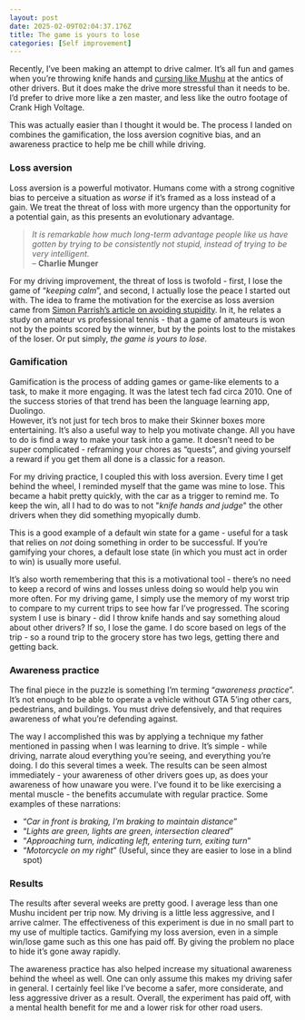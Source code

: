 ```yaml
---
layout: post
date: 2025-02-09T02:04:37.176Z
title: The game is yours to lose
categories: [Self improvement]
---
```


Recently, I’ve been making an attempt to drive calmer. It’s all fun and games when you’re throwing knife hands and [cursing like Mushu](https://www.youtube.com/watch?v=Pnw_9PIkyGE) at the antics of other drivers. But it does make the drive more stressful than it needs to be. I’d prefer to drive more like a zen master, and less like the outro footage of Crank High Voltage.

This was actually easier than I thought it would be. The process I landed on combines the gamification, the loss aversion cognitive bias, and an awareness practice to help me be chill while driving.

### Loss aversion

Loss aversion is a powerful motivator. Humans come with a strong cognitive bias to perceive a situation as _worse_ if it’s framed as a loss instead of a gain. We treat the threat of loss with more urgency than the opportunity for a potential gain, as this presents an evolutionary advantage.

> _It is remarkable how much long-term advantage people like us have gotten by trying to be consistently not stupid, instead of trying to be very intelligent._  
> – **Charlie Munger**

For my driving improvement, the threat of loss is twofold - first, I lose the game of “_keeping calm_”, and second, I actually lose the peace I started out with. The idea to frame the motivation for the exercise as loss aversion came from [Simon Parrish’s article on avoiding stupidity](https://fs.blog/avoiding-stupidity/). In it, he relates a study on amateur vs professional tennis - that a game of amateurs is won not by the points scored by the winner, but by the points lost to the mistakes of the loser. Or put simply, _the game is yours to lose_.

### Gamification

Gamification is the process of adding games or game-like elements to a task, to make it more engaging. It was the latest tech fad circa 2010. One of the success stories of that trend has been the language learning app, Duolingo.  
However, it’s not just for tech bros to make their Skinner boxes more entertaining. It’s also a useful way to help you motivate change. All you have to do is find a way to make your task into a game. It doesn’t need to be super complicated - reframing your chores as “quests”, and giving yourself a reward if you get them all done is a classic for a reason.

For my driving practice, I coupled this with loss aversion. Every time I get behind the wheel, I reminded myself that the game was mine to lose. This became a habit pretty quickly, with the car as a trigger to remind me. To keep the win, all I had to do was to not "_knife hands and judge_" the other drivers when they did something myopically dumb.

This is a good example of a default win state for a game - useful for a task that relies on _not_ doing something in order to be successful. If you’re gamifying your chores, a default lose state (in which you must act in order to win) is usually more useful.

It’s also worth remembering that this is a motivational tool - there’s no need to keep a record of wins and losses unless doing so would help you win more often. For my driving game, I simply use the memory of my worst trip to compare to my current trips to see how far I’ve progressed. The scoring system I use is binary - did I throw knife hands and say something aloud about other drivers? If so, I lose the game. I do score based on legs of the trip - so a round trip to the grocery store has two legs, getting there and getting back.

### Awareness practice

The final piece in the puzzle is something I’m terming “_awareness practice_”. It’s not enough to be able to operate a vehicle without GTA 5’ing other cars, pedestrians, and buildings. You must drive defensively, and that requires awareness of what you’re defending against.

The way I accomplished this was by applying a technique my father mentioned in passing when I was learning to drive. It’s simple - while driving, narrate aloud everything you’re seeing, and everything you’re doing. I do this several times a week. The results can be seen almost immediately - your awareness of other drivers goes up, as does your awareness of how unaware you were. I’ve found it to be like exercising a mental muscle - the benefits accumulate with regular practice. Some examples of these narrations:

- “_Car in front is braking, I’m braking to maintain distance_”
- “_Lights are green, lights are green, intersection cleared_”
- “_Approaching turn, indicating left, entering turn, exiting turn_”
- “_Motorcycle on my right_” (Useful, since they are easier to lose in a blind spot)

### Results

The results after several weeks are pretty good. I average less than one Mushu incident per trip now. My driving is a little less aggressive, and I arrive calmer. The effectiveness of this experiment is due in no small part to my use of multiple tactics. Gamifying my loss aversion, even in a simple win/lose game such as this one has paid off. By giving the problem no place to hide it’s gone away rapidly.

The awareness practice has also helped increase my situational awareness behind the wheel as well. One can only assume this makes my driving safer in general. I certainly feel like I’ve become a safer, more considerate, and less aggressive driver as a result. Overall, the experiment has paid off, with a mental health benefit for me and a lower risk for other road users.
